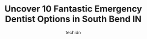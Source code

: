 ---
layout: ampstory
image: https://i0.wp.com/www.depkes.org/wp-content/uploads/2023/06/emergency-dentist-0-in-south-bend-in-1685851140.jpeg?resize=640,853
author: techidn
featured: false
description: Discover the impressive array of Emergency Dentist options in South Bend IN, where you can find 10 of the largest Emergency Dentist establishments in the area. From renowned classics to hidd
title: Uncover 10 Fantastic Emergency Dentist Options in South Bend IN
cover:
   title: Uncover 10 Fantastic Emergency Dentist Options in South Bend IN
   subtitle: Rickpate
   background: https://www.depkes.org/wp-content/uploads/2023/06/emergency-dentist-0-in-south-bend-in-1685851140.jpeg

pages: 
 - layout: thirds
   top: <h1>#1 Mahoney Family Dentistry</h1>
   bottom: "<p>New patient to Dr . Mahoney.  He and his staff are very friendly. The atmosphere of the office is very relaxing. Brittany, my hygienist, did a fantastic job. She was very</p>"
   background: https://www.depkes.org/wp-content/uploads/2023/06/emergency-dentist-1-in-south-bend-in-1685851141.jpeg
   backgroundblur: true
 - layout: thirds
   top: <h1>#2 South Bend Family Dental Care</h1>
   bottom: "<p>They are quick and do a great job. Everybody is extremely friendly and courteous. I think Ive been going here for about 3 years now and I havent had any bad experie</p>"
   background: https://www.depkes.org/wp-content/uploads/2023/06/emergency-dentist-2-in-south-bend-in-1685851141.jpeg
   cta:
      link: https://www.depkes.org/blog/uncover-10-fantastic-emergency-dentist-options-in-south-bend-in/
      text: Uncover 10 Fantastic Emergency Dentist Options in South Bend IN
 - layout: thirds
   top: <h1>#3 Aspen Dental</h1>
   bottom: "<p>206 W Ireland Rd, South Bend, IN 46614, United States</p>"
   background: https://www.depkes.org/wp-content/uploads/2023/06/emergency-dentist-3-in-south-bend-in-1685851141.jpeg
   cta:
      link: https://www.depkes.org/blog/uncover-10-fantastic-emergency-dentist-options-in-south-bend-in/
      text: Uncover 10 Fantastic Emergency Dentist Options in South Bend IN
 - layout: thirds
   top: <h1>#4 Michiana Family Dental</h1>
   bottom: "<p>3575 Portage Ave Suite A, South Bend, IN 46628, United States</p>"
   background: https://images.unsplash.com/photo-1534312527009-56c7016453e6?ixlib=rb-4.0.3&ixid=MnwxMjA3fDB8MHxwaG90by1wYWdlfHx8fGVufDB8fHx8&auto=format&fit=crop&w=640&h=853&q=80
   cta:
      link: https://www.depkes.org/blog/uncover-10-fantastic-emergency-dentist-options-in-south-bend-in/
      text: Uncover 10 Fantastic Emergency Dentist Options in South Bend IN
 - layout: thirds
   top: <h1>#5 Select Dentistry PC</h1>
   bottom: "<p>1422 Lincolnway E, South Bend, IN 46613, United States</p>"
   background: https://images.unsplash.com/photo-1510906594845-bc082582c8cc?ixlib=rb-4.0.3&ixid=MnwxMjA3fDB8MHxwaG90by1wYWdlfHx8fGVufDB8fHx8&auto=format&fit=crop&w=640&h=853&q=80
   cta:
      link: https://www.depkes.org/blog/uncover-10-fantastic-emergency-dentist-options-in-south-bend-in/
      text: Uncover 10 Fantastic Emergency Dentist Options in South Bend IN
 - layout: thirds
   top: <h1>#6 Ireland Park Dentistry</h1>
   bottom: "<p>1902 E Ireland Rd, South Bend, IN 46614, United States</p>"
   background: https://images.unsplash.com/photo-1536745287225-21d689278fd1?ixlib=rb-4.0.3&ixid=MnwxMjA3fDB8MHxwaG90by1wYWdlfHx8fGVufDB8fHx8&auto=format&fit=crop&w=640&h=853&q=80
   cta:
      link: https://www.depkes.org/blog/uncover-10-fantastic-emergency-dentist-options-in-south-bend-in/
      text: Uncover 10 Fantastic Emergency Dentist Options in South Bend IN
 - layout: thirds
   top: <h1>#7 Joseph Cochran, DDS</h1>
   bottom: "<p>915 S Ironwood Dr, South Bend, IN 46615, United States</p>"
   background: https://images.unsplash.com/photo-1522441815192-d9f04eb0615c?ixlib=rb-4.0.3&ixid=MnwxMjA3fDB8MHxwaG90by1wYWdlfHx8fGVufDB8fHx8&auto=format&fit=crop&w=640&h=853&q=80
   cta:
      link: https://www.depkes.org/blog/uncover-10-fantastic-emergency-dentist-options-in-south-bend-in/
      text: Uncover 10 Fantastic Emergency Dentist Options in South Bend IN
 - layout: thirds
   middle: Continue reading...
   background: https://images.unsplash.com/photo-1541356665065-22676f35dd40?ixlib=rb-4.0.3&ixid=MnwxMjA3fDB8MHxwaG90by1wYWdlfHx8fGVufDB8fHx8&auto=format&fit=crop&w=640&h=853&q=80
   cta:
      link: https://www.depkes.org/blog/uncover-10-fantastic-emergency-dentist-options-in-south-bend-in/
      text: Uncover 10 Fantastic Emergency Dentist Options in South Bend IN
      
---